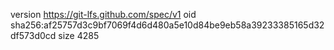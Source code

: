 version https://git-lfs.github.com/spec/v1
oid sha256:af25757d3c9bf7069f4d6d480a5e10d84be9eb58a39233385165d32df573d0cd
size 4285
